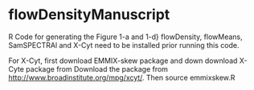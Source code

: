 flowDensityManuscript
=====================
R Code for generating the Figure 1-a and 1-d}
flowDensity, flowMeans, SamSPECTRAl and X-Cyt need to be installed prior running this code.

For X-Cyt, first download EMMIX-skew package  and down download X-Cyte package from Download the package from http://www.broadinstitute.org/mpg/xcyt/.
Then source emmixskew.R

